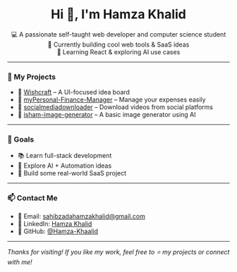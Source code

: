 <h1 align="center">Hi 👋, I'm Hamza Khalid</h1>
<p align="center">
  💻 A passionate self-taught web developer and computer science student <br />
  🎯 Currently building cool web tools & SaaS ideas <br />
  🌱 Learning React & exploring AI use cases
</p>

---

### 🔧 My Projects

- 🎨 [Wishcraft](https://github.com/Hamza-Khaalid/wishcraft) – A UI-focused idea board
- 💸 [myPersonal-Finance-Manager](https://github.com/Hamza-Khaalid/myPersonal-Finance-Manager) – Manage your expenses easily
- 🎥 [socialmediadownloader](https://github.com/Hamza-Khaalid/socialmediadownloader) – Download videos from social platforms
- 🎲 [isham-image-generator](https://github.com/Hamza-Khaalid/isham-image-generator) – A basic image generator using AI

---

### 🚀 Goals

- 📚 Learn full-stack development 
- 🚀 Explore AI + Automation ideas
- 🔧 Build some real-world SaaS project

---

### 📫 Contact Me

- 📧 Email: sahibzadahamzakhalid@gmail.com  
- 💼 LinkedIn: [Hamza Khalid](https://www.linkedin.com/in/hamza-khalid-05b657297/)  
- 🐙 GitHub: [@Hamza-Khaalid](https://github.com/Hamza-Khaalid)

---

_Thanks for visiting! If you like my work, feel free to ⭐ my projects or connect with me!_

<!--
**Hamza-Khaalid/Hamza-Khaalid** is a ✨ _special_ ✨ repository because its `README.md` (this file) appears on your GitHub profile.

Here are some ideas to get you started:

- 🔭 I’m currently working on ...
- 🌱 I’m currently learning ...
- 👯 I’m looking to collaborate on ...
- 🤔 I’m looking for help with ...
- 💬 Ask me about ...
- 📫 How to reach me: ...
- 😄 Pronouns: ...
- ⚡ Fun fact: ...
-->
